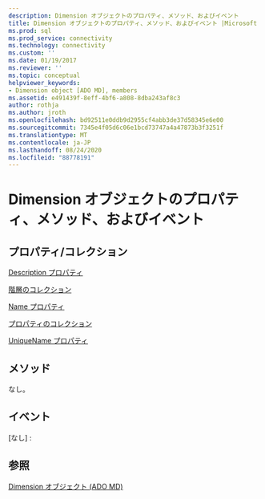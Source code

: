 ```yaml
---
description: Dimension オブジェクトのプロパティ、メソッド、およびイベント
title: Dimension オブジェクトのプロパティ、メソッド、およびイベント |Microsoft Docs
ms.prod: sql
ms.prod_service: connectivity
ms.technology: connectivity
ms.custom: ''
ms.date: 01/19/2017
ms.reviewer: ''
ms.topic: conceptual
helpviewer_keywords:
- Dimension object [ADO MD], members
ms.assetid: e491439f-8eff-4bf6-a808-8dba243af8c3
author: rothja
ms.author: jroth
ms.openlocfilehash: bd92511e0ddb9d2955cf4abb3de37d58345e6e00
ms.sourcegitcommit: 7345e4f05d6c06e1bcd73747a4a47873b3f3251f
ms.translationtype: MT
ms.contentlocale: ja-JP
ms.lasthandoff: 08/24/2020
ms.locfileid: "88778191"
---
```

# <a name="dimension-object-properties-methods-and-events"></a>Dimension オブジェクトのプロパティ、メソッド、およびイベント
## <a name="propertiescollections"></a>プロパティ/コレクション  
 [Description プロパティ](./description-property-ado-md.md)  
  
 [階層のコレクション](./hierarchies-collection-ado-md.md)  
  
 [Name プロパティ](./name-property-ado-md.md)  
  
 [プロパティのコレクション](../ado-api/properties-collection-ado.md)  
  
 [UniqueName プロパティ](./uniquename-property-ado-md.md)  
  
## <a name="methods"></a>メソッド  
 なし。  
  
## <a name="events"></a>イベント  
 [なし] :  
  
## <a name="see-also"></a>参照  
 [Dimension オブジェクト (ADO MD)](./dimension-object-ado-md.md)